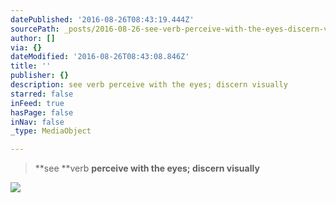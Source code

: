 ```yaml
---
datePublished: '2016-08-26T08:43:19.444Z'
sourcePath: _posts/2016-08-26-see-verb-perceive-with-the-eyes-discern-visually.md
author: []
via: {}
dateModified: '2016-08-26T08:43:08.846Z'
title: ''
publisher: {}
description: see verb perceive with the eyes; discern visually
starred: false
inFeed: true
hasPage: false
inNav: false
_type: MediaObject

---
```

> **see **verb **perceive with the eyes; discern visually**

![](https://the-grid-user-content.s3-us-west-2.amazonaws.com/24833d40-b927-4724-a589-fa42381a01c9.jpg)
